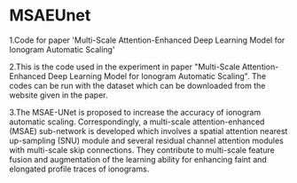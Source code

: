 # MSAEUnet
1.Code for paper 'Multi-Scale Attention-Enhanced Deep Learning Model for Ionogram Automatic Scaling'

2.This is the code used in the experiment in paper "Multi-Scale Attention-Enhanced Deep Learning Model for Ionogram Automatic Scaling". The codes can be run with the dataset which can be downloaded from the website given in the paper.

3.The MSAE-UNet is proposed to increase the accuracy of ionogram automatic scaling. Correspondingly, a multi-scale attention-enhanced (MSAE) sub-network is developed which involves a spatial attention nearest up-sampling (SNU) module and several residual channel attention modules with multi-scale skip connections. They contribute to multi-scale feature fusion and augmentation of the learning ability for enhancing faint and elongated profile traces of ionograms.
